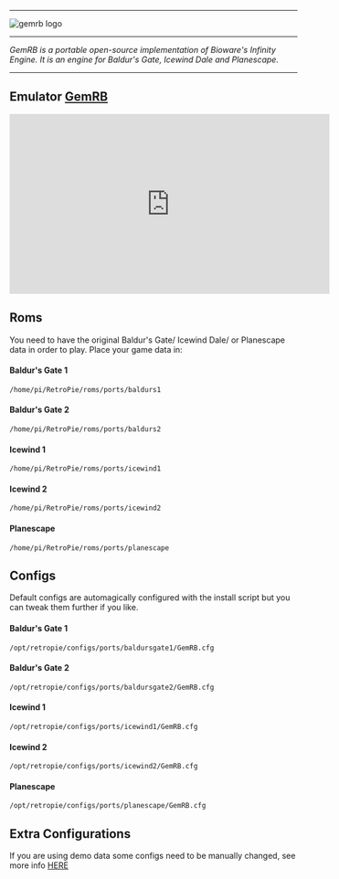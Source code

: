 
***

![gemrb logo](https://cloud.githubusercontent.com/assets/10035308/13519937/6ee15d5e-e199-11e5-933b-4b5d369fb618.png)

***
_GemRB is a portable open-source implementation of Bioware's Infinity Engine. It is an engine for Baldur's Gate, Icewind Dale and Planescape._
***

## Emulator [GemRB](https://github.com/gemrb/gemrb)

<iframe width="560" height="315" src="https://www.youtube-nocookie.com/embed/W3YsyRDc_Os" title="RetroPie - Baldurs Gate running on a Raspberry Pi with GemRB" frameborder="0" allow="accelerometer; autoplay; clipboard-write; encrypted-media; gyroscope; picture-in-picture; allowfullscreen"></iframe>

## Roms

You need to have the original Baldur's Gate/ Icewind Dale/ or Planescape data in order to play. Place your game data in:

#### Baldur's Gate 1

```
/home/pi/RetroPie/roms/ports/baldurs1
```

#### Baldur's Gate 2

```
/home/pi/RetroPie/roms/ports/baldurs2
```

#### Icewind 1

```
/home/pi/RetroPie/roms/ports/icewind1
```

#### Icewind 2

```
/home/pi/RetroPie/roms/ports/icewind2
```

#### Planescape

```
/home/pi/RetroPie/roms/ports/planescape
```

## Configs

Default configs are automagically configured with the install script but you can tweak them further if you like.

#### Baldur's Gate 1

```
/opt/retropie/configs/ports/baldursgate1/GemRB.cfg
```

#### Baldur's Gate 2

```
/opt/retropie/configs/ports/baldursgate2/GemRB.cfg
```

#### Icewind 1

```
/opt/retropie/configs/ports/icewind1/GemRB.cfg
```

#### Icewind 2

```
/opt/retropie/configs/ports/icewind2/GemRB.cfg
```

#### Planescape

```
/opt/retropie/configs/ports/planescape/GemRB.cfg
```


## Extra Configurations

If you are using demo data some configs need to be manually changed, see more info [HERE](http://web.archive.org/web/20150331014917/http://www.raspians.com/Knowledgebase/gemrb-baldurs-gate-on-the-raspberry-pi/)